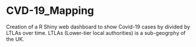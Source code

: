 # CVD-19_Mapping

Creation of a R Shiny web dashboard to show Covid-19 cases by divided by LTLAs over time. LTLAs (Lower-tier local authorities) is a sub-geogrphy of the UK.
